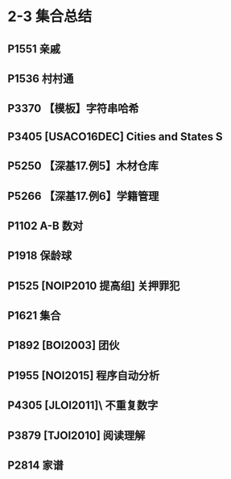 # 2-3 集合总结

## P1551	亲戚

## P1536	村村通

## P3370	【模板】字符串哈希

## P3405	\[USACO16DEC\] Cities and States S

## P5250	【深基17.例5】木材仓库

## P5266	【深基17.例6】学籍管理

## P1102	A-B 数对

## P1918	保龄球

## P1525	[NOIP2010 提高组] 关押罪犯

## P1621	集合

## P1892	\[BOI2003\] 团伙

## P1955	\[NOI2015\] 程序自动分析

## P4305	\[JLOI2011]\ 不重复数字

## P3879	\[TJOI2010\] 阅读理解	

## P2814	家谱